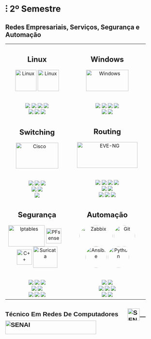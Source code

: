 <!DOCTYPE html>
<html>
<head>
</head>
<body>
  <div style="max-width: 100%; padding: 0 20px;">
<h1>⁝ 2º Semestre</h1>
<h2>Redes Empresariais, Serviços, Segurança e Automação</h2>
<body>
<table>
  <tr>
    <td align="center" >
      <h2>Linux</h2>
      <a>
        <img align="center" alt="Linux" height="70" width="70" src="https://www.vectorlogo.zone/logos/debian/debian-icon.svg" />
        <img align="center" alt="Linux" height="70" width="70" src="https://seeklogo.com/images/K/kali-linux-logo-0EB0B3A81B-seeklogo.com.png" />
      </a>
      <br>
      <br><br>
      <img src="https://img.shields.io/badge/Serviços-E06661?logoColor=white&style=for-the-badge">
      <img src="https://img.shields.io/badge/DHCP-E06661?logoColor=white&style=for-the-badge">
      <img src="https://img.shields.io/badge/DNS-E06661?logoColor=white&style=for-the-badge">
      <img src="https://img.shields.io/badge/Web Apache-E06661?logoColor=white&style=for-the-badge">
     <br>
      <img src="https://img.shields.io/badge/HTTPS-CA0100?logoColor=white&style=for-the-badge">
      <img src="https://img.shields.io/badge/Herdening-CA0100?logoColor=white&style=for-the-badge">
      <img src="https://img.shields.io/badge/Docker-CA0100?logoColor=white&style=for-the-badge">
    </td>
    <td align="center">
      <h2>Windows</h2>
      <a>
        <img align="center" alt="Windows" height="70" width="140" src="https://logosmarcas.net/wp-content/uploads/2021/02/Windows-New-Logo.png">
      </a>
      <br>
      <br><br>
      <img src="https://img.shields.io/badge/Serviços-6BA1EB?logoColor=white&style=for-the-badge">
      <img src="https://img.shields.io/badge/Fire Sharing-6BA1EB?logoColor=white&style=for-the-badge">
      <img src="https://img.shields.io/badge/DNS-6BA1EB?logoColor=white&style=for-the-badge">
      <img src="https://img.shields.io/badge/Web IIS-6BA1EB?logoColor=white&style=for-the-badge">
      <br>
      <img src="https://img.shields.io/badge/Active Directory-4671BC?logoColor=white&style=for-the-badge">
      <img src="https://img.shields.io/badge/Grupo de Políticas-4671BC?logoColor=white&style=for-the-badge">
    </td>
  </tr>
  <tr>
    <td align="center">
      <h2>Switching</h2>
      <a>
        <img align="center" alt="Cisco" height="85" width="140" src="https://www.vectorlogo.zone/logos/cisco/cisco-ar21.svg" />
      </a>
      <br>
      <br><br>
      <img src="https://img.shields.io/badge/VLAN-6BA1EB?logoColor=black&style=for-the-badge">
      <img src="https://img.shields.io/badge/VTP-6BA1EB?logoColor=black&style=for-the-badge">
      <img src="https://img.shields.io/badge/EtherChannel-6BA1EB?logoColor=black&style=for-the-badge">
      <br>
      <img src="https://img.shields.io/badge/Spanning tree-4671BC?logoColor=white&style=for-the-badge">
      <img src="https://img.shields.io/badge/InterVlan-4671BC?logoColor=white&style=for-the-badge">
      <br>
      <img src="https://img.shields.io/badge/network-6BA1EB?logoColor=white&style=for-the-badge">
    </td>
    <td align="center">
      <h2>Routing</h2>
      <a href="#">
       <a>
        <img align="center" alt="EVE-NG" height="85" width="200" src="https://www.eve-ng.net/wp-content/uploads/2019/11/Logo_EVE_Color-1-e1573260071537.png" />
      </a>
      <br>
      <br><br>
      <img src="https://img.shields.io/badge/Access Lists-6BA1EB?logoColor=black&style=for-the-badge">
      <img src="https://img.shields.io/badge/IPV6-6BA1EB?logoColor=black&style=for-the-badge">
      <img src="https://img.shields.io/badge/Túnel GRE-6BA1EB?logoColor=black&style=for-the-badge">
      <img src="https://img.shields.io/badge/VPN IPsec-6BA1EB?logoColor=black&style=for-the-badge">
      <br>
      <img src="https://img.shields.io/badge/Roteamento Estático-4671BC?logoColor=black&style=for-the-badge">
      <img src="https://img.shields.io/badge/Roteamento dinâmico-4671BC?logoColor=black&style=for-the-badge">
      <br>
      <img src="https://img.shields.io/badge/EIGRP-6BA1EB?logoColor=black&style=for-the-badge">
      <img src="https://img.shields.io/badge/OSPF-6BA1EB?logoColor=black&style=for-the-badge">
      <img src="https://img.shields.io/badge/BGP-6BA1EB?logoColor=black&style=for-the-badge">
    </td>
  </tr>
  <tr>
    <td align="center">
      <h2>Segurança</h2>
      <a>
        <img align="center" alt="Iptables" height="70" width="120" src="https://lucasvidelaine.files.wordpress.com/2020/07/iptables.png"/>
        <img align="center" alt="PFsense" height="50" width="50" src="https://wpcomputersolutions.com/wp-content/uploads/2018/07/pfsense-logo-e1534531558807.png"/>ㅤ
        <img align="center" alt="C++" height="50" width="50" src="https://iili.io/JqpBuCG.png" />
        <img align="center" alt="Suricata" height="70" width="80" src="https://workshop.netfilter.org/2023/suricata_rgb-4.png" />
      </a>
      <br>
      <br><br>
     <img src="https://img.shields.io/badge/Hashing-79A2AE?logoColor=black&style=for-the-badge">
     <img src="https://img.shields.io/badge/Quabra de senhas-79A2AE?logoColor=black&style=for-the-badge">
      <img src="https://img.shields.io/badge/Brute Force-79A2AE?logoColor=black&style=for-the-badge">
      <br>
      <img src="https://img.shields.io/badge/Firewall Stateless-45818E?logoColor=white&style=for-the-badge">
     <img src="https://img.shields.io/badge/Firewall Stateful-45818E?logoColor=white&style=for-the-badge">
      <br>
      <img src="https://img.shields.io/badge/Gerenciamento-79A2AE?logoColor=white&style=for-the-badge">
      <img src="https://img.shields.io/badge/Squid-79A2AE?logoColor=white&style=for-the-badge">
         <img src="https://img.shields.io/badge/VPN site to site-79A2AE?logoColor=white&style=for-the-badge">
    </td>
    <td align="center">
      <h2>Automação</h2>
      <a>
        <img align="center" alt="Zabbix" height="70" width="110" src="https://www.unirede.net/wp-content/uploads/2016/08/zabbix-logo-produtos.png" style="border-radius: 50%;">
      </a>
      <a>
        <img align="center" alt="Git" height="70" width="70" src="https://upload.wikimedia.org/wikipedia/commons/thumb/c/c3/Python-logo-notext.svg/1869px-Python-logo-notext.svg.png" style="border-radius: 50%;">     
        <img align="center" alt="Ansible" height="70" width="70" src="https://cdn.icon-icons.com/icons2/2389/PNG/512/ansible_logo_icon_145495.png" style="border-radius: 50%;">
        <img align="center" alt="Python" height="70" width="70" src="https://cdn-icons-png.flaticon.com/512/25/25231.png" style="border-radius: 50%;">
     </a>
      <br>
      <br><br>
      <img src="https://img.shields.io/badge/Automação de serviços-C17BA0?logoColor=white&style=for-the-badge">
      <img src="https://img.shields.io/badge/Integração-C17BA0?logoColor=white&style=for-the-badge">
      <br>
      <img src="https://img.shields.io/badge/Pipiline-A54E79?logoColor=white&style=for-the-badge">
      <img src="https://img.shields.io/badge/Programação-A54E79?logoColor=black&style=for-the-badge">
      <img src="https://img.shields.io/badge/Portfólio digital-A54E79?logoColor=black&style=for-the-badge">
      <br>
      <img src="https://img.shields.io/badge/Monitoramento-C17BA0?logoColor=black&style=for-the-badge">
      <img src="https://img.shields.io/badge/Planejamento de processos-C17BA0?logoColor=black&style=for-the-badge">
</td>
  </tr>
</table>
</body>
</html>
    <table>
<a>
<h2 style="font-family: 'Bodoni', sans-serif;">Técnico Em Redes De Computadores ㅤ
  <a href="https://github.com/euumarcel0/FOFX/blob/main/README.md">
  <img align="center" alt="SENAI" height="40" width="40" src="https://icon-library.com/images/white-play-icon/white-play-icon-13.jpg"/>ㅤ
  <img align="center" alt="SENAI" height="45" width="300" src="https://oamengenharia.com.br/wp-content/uploads/2018/09/Logo-SENAI.png" />
</h2>
</a>
</table>
